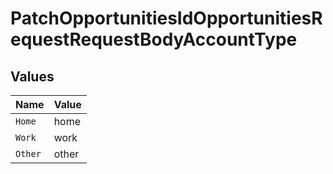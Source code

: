 # PatchOpportunitiesIdOpportunitiesRequestRequestBodyAccountType


## Values

| Name    | Value   |
| ------- | ------- |
| `Home`  | home    |
| `Work`  | work    |
| `Other` | other   |